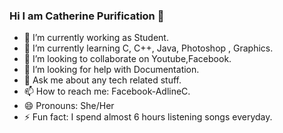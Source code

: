 ### Hi I am Catherine Purification 👋

- 🔭 I’m currently working as Student.
- 🌱 I’m currently learning  C, C++, Java, Photoshop , Graphics.
- 👯 I’m looking to collaborate on Youtube,Facebook.
- 🤔 I’m looking for help with Documentation.
- 💬 Ask me about any tech related stuff.
- 📫 How to reach me: Facebook-AdlineC.
- 😄 Pronouns: She/Her
- ⚡ Fun fact: I spend almost 6 hours listening songs everyday.

